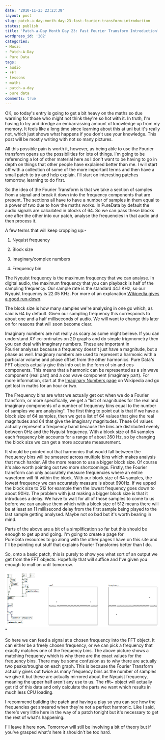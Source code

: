 ```yaml
---
date: '2010-11-23 23:23:38'
layout: post
slug: patch-a-day-month-day-23-fast-fourier-transform-introduction
status: publish
title: 'Patch-a-Day Month Day 23: Fast Fourier Transform Introduction'
wordpress_id: '202'
categories:
- Music
- Patch-A-Day
- Pure Data
tags:
- audio
- FFT
- lessons
- maths
- patch-a-day
- pure data
comments: true
---
```


OK, so today's entry is going to get a bit heavy on the maths so due warning for those who might not think they're so hot with it. In truth, I'm having to try and dredge an embarrassing amount of knowledge up from my memory. It feels like a long time since learning about this at uni but it's really not, which just shows what happens if you don't use your knowledge. This post will be mostly writing with not so many pictures.

All this possible pain is worth it, however, as being able to use the Fourier transform opens up the possibilities for lots of things. I'm going to be referencing a lot of other material here as I don't want to be having to go in depth on things that other people have explained better than me. I will start off with a collection of some of the more important terms and then have a small patch to try and help explain. I'll start on interesting patches tomorrow, learning to do first.

So the idea of the Fourier Transform is that we take a section of samples from a signal and break it down into the frequency components that are present. The sections all have to have a number of samples in them equal to a power of two due to how the maths works. In PureData by default the audio signals are calculated in blocks of 64. So we can pass these blocks one after the other into our patch, analyse the frequencies in that audio and then process it.

A few terms that will keep cropping up:-



	
  1. Nyquist frequency

	
  2. Block size

	
  3. Imaginary/complex numbers

	
  4. Frequency bin


The Nyquist frequency is the maximum frequency that we can analyse. In digital audio, the maximum frequency that you can playback is half of the sampling frequency. Our sample rate is the standard 44.1 KHz, so our Nyquist frequency is 22.05 KHz. For more of an explanation [Wikipedia gives a good run-down](http://en.wikipedia.org/wiki/Nyquist_frequency).

The block size is how many samples we're analysing in one go which, as said is 64 by default. Given our sampling frequency this corresponds to about one and a half milliseconds of audio. We will want to change this later on for reasons that will soon become clear.

Imaginary numbers are not really as scary as some might believe. If you can understand XY co-ordinates on 2D graphs and do simple trigonometry then you can deal with imaginary numbers. These are important in Fourier analyses because a frequency doesn't just have a magnitude, but a phase as well. Imaginary numbers are used to represent a harmonic with a particular volume and phase offset from the other harmonics. Pure Data's FFT objects actually give this info out in the form of sin and cos components. This means that a harmonic can be represented as a sin wave component (real part) and a cos wave component (imaginary part). For more information, start at the [Imaginary Numbers page](http://en.wikipedia.org/wiki/Imaginary_numbers) on Wikipedia and go get lost in maths for an hour or two.

The Frequency bins are what we actually get out when we do a Fourier transform, or more specifically, we get a "list of magnitudes for the real and imaginary components of a number of frequency bins equal to the number of samples we are analysing". The first thing to point out is that if we have a block size of 64 samples, then we get a list of 64 values that give the real magnitudes and 64 that give the imaginary magnitudes. These 64 values actually represent a frequency band because the bins are distributed evenly between 0Hz and the Nyquist frequency. With a block size of 64 samples each frequency bin accounts for a range of about 350 Hz, so by changing the block size we can get a more accurate measurement.

It should be pointed out that harmonics that would fall between the frequency bins will be smeared across multiple bins which makes analysis that much harder. All the more reason to use a bigger block size. Of course it's also worth pointing out two more shortcomings. Firstly, the Fourier transform can only accurately measure frequencies where an entire waveform will fit within the block. With our block size of 64 samples, the lowest frequency we can accurately measure is about 690Hz. If we upped the block size to 512 for example then the lowest frequency goes down to about 90Hz. The problem with just making a bigger block size is that it introduces a delay. We have to wait for all of those samples to come to us before we can analyse them which with a block size of 512 means there will be at least an 11 millisecond delay from the first sample being played to the last sample getting analysed. Maybe not so bad but it's worth bearing in mind.

Parts of the above are a bit of a simplification so far but this should be enough to get up and going. I'm going to create a page for PureData resources to go along with the other pages I have on this site and I'll be pointing out stuff that explains Fourier Transforms better than I do.

So, onto a basic patch, this is purely to show you what sort of an output we get from the FFT objects. Hopefully that will suffice and I've given you enough to mull on until tomorrow.

![Fast Fourier Transform introduction patch](/a/2010-11-23-patch-a-day-month-day-23-fast-fourier-transform-introduction/23-FFTIntro.png)"

So here we can feed a signal at a chosen frequency into the FFT object. It can either be a freely chosen frequency, or we can pick a frequency that exactly matches one of the frequency bins. The above picture shows a matching frequency which is why there are the exact values for the frequency bins. There may be some confusion as to why there are actually two peaks/troughs on each graph. This is because the Fourier Transform actually gives out twice as many frequency bins as the number of samples we give it but these are actually mirrored about the Nyquist frequency, meaning the upper half aren't any use to us. The rfft~ object will actually get rid of this data and only calculate the parts we want which results in much less CPU loading.

I recommend building the patch and having a play so you can see how the frequencies get smeared when they're not a perfect harmonic. Like I said, there's very little here in the way of a patch tonight but it's necessary to get the rest of what's happening.

I'll leave it here now. Tomorrow will still be involving a bit of theory but if you've grasped what's here it shouldn't be too hard.
